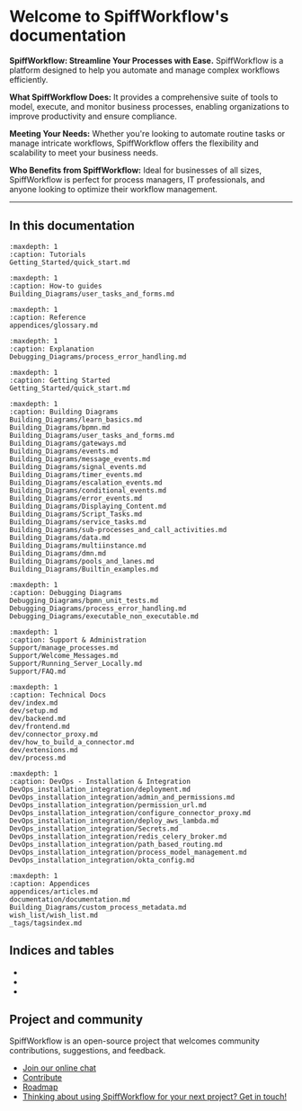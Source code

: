 # Welcome to SpiffWorkflow's documentation

**SpiffWorkflow: Streamline Your Processes with Ease.** SpiffWorkflow is a platform designed to help you automate and manage complex workflows efficiently.

**What SpiffWorkflow Does:** It provides a comprehensive suite of tools to model, execute, and monitor business processes, enabling organizations to improve productivity and ensure compliance.

**Meeting Your Needs:** Whether you're looking to automate routine tasks or manage intricate workflows, SpiffWorkflow offers the flexibility and scalability to meet your business needs.

**Who Benefits from SpiffWorkflow:** Ideal for businesses of all sizes, SpiffWorkflow is perfect for process managers, IT professionals, and anyone looking to optimize their workflow management.

---

## In this documentation

```{toctree}
:maxdepth: 1
:caption: Tutorials
Getting_Started/quick_start.md
```

```{toctree}
:maxdepth: 1
:caption: How-to guides
Building_Diagrams/user_tasks_and_forms.md
```

```{toctree}
:maxdepth: 1
:caption: Reference
appendices/glossary.md
```

```{toctree}
:maxdepth: 1
:caption: Explanation
Debugging_Diagrams/process_error_handling.md
```

```{toctree}
:maxdepth: 1
:caption: Getting Started
Getting_Started/quick_start.md
```

```{toctree}
:maxdepth: 1
:caption: Building Diagrams
Building_Diagrams/learn_basics.md
Building_Diagrams/bpmn.md
Building_Diagrams/user_tasks_and_forms.md
Building_Diagrams/gateways.md
Building_Diagrams/events.md
Building_Diagrams/message_events.md
Building_Diagrams/signal_events.md
Building_Diagrams/timer_events.md
Building_Diagrams/escalation_events.md
Building_Diagrams/conditional_events.md
Building_Diagrams/error_events.md
Building_Diagrams/Displaying_Content.md
Building_Diagrams/Script_Tasks.md
Building_Diagrams/service_tasks.md
Building_Diagrams/sub-processes_and_call_activities.md
Building_Diagrams/data.md
Building_Diagrams/multiinstance.md
Building_Diagrams/dmn.md
Building_Diagrams/pools_and_lanes.md
Building_Diagrams/Builtin_examples.md
```

```{toctree}
:maxdepth: 1
:caption: Debugging Diagrams
Debugging_Diagrams/bpmn_unit_tests.md
Debugging_Diagrams/process_error_handling.md
Debugging_Diagrams/executable_non_executable.md
```

```{toctree}
:maxdepth: 1
:caption: Support & Administration
Support/manage_processes.md
Support/Welcome_Messages.md
Support/Running_Server_Locally.md
Support/FAQ.md
```

```{toctree}
:maxdepth: 1
:caption: Technical Docs
dev/index.md
dev/setup.md
dev/backend.md
dev/frontend.md
dev/connector_proxy.md
dev/how_to_build_a_connector.md
dev/extensions.md
dev/process.md
```

```{toctree}
:maxdepth: 1
:caption: DevOps - Installation & Integration
DevOps_installation_integration/deployment.md
DevOps_installation_integration/admin_and_permissions.md
DevOps_installation_integration/permission_url.md
DevOps_installation_integration/configure_connector_proxy.md
DevOps_installation_integration/deploy_aws_lambda.md
DevOps_installation_integration/Secrets.md
DevOps_installation_integration/redis_celery_broker.md
DevOps_installation_integration/path_based_routing.md
DevOps_installation_integration/process_model_management.md
DevOps_installation_integration/okta_config.md
```

```{toctree}
:maxdepth: 1
:caption: Appendices
appendices/articles.md
documentation/documentation.md
Building_Diagrams/custom_process_metadata.md
wish_list/wish_list.md
_tags/tagsindex.md
```

## Indices and tables

- [](genindex)
- [](modindex)
- [](search)

## Project and community

SpiffWorkflow is an open-source project that welcomes community contributions, suggestions, and feedback.

- [Join our online chat](https://discord.gg/F6Kb7HNK7B)
- [Contribute](https://github.com/sartography/spiff-arena/blob/main/CONTRIBUTING.rst)
- [Roadmap](https://github.com/sartography/spiff-arena/issues)
- [Thinking about using SpiffWorkflow for your next project? Get in touch!](https://www.spiffworkflow.org/)
